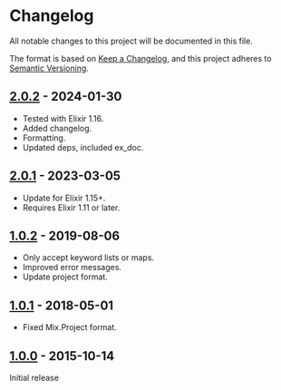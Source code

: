 # Changelog

All notable changes to this project will be documented in this file.

The format is based on [Keep a Changelog](https://keepachangelog.com/en/1.0.0/),
and this project adheres to [Semantic Versioning](https://semver.org/spec/v2.0.0.html).

## [2.0.2] - 2024-01-30

- Tested with Elixir 1.16.
- Added changelog.
- Formatting.
- Updated deps, included ex_doc.

## [2.0.1] - 2023-03-05

- Update for Elixir 1.15+.
- Requires Elixir 1.11 or later.

## [1.0.2] - 2019-08-06

- Only accept keyword lists or maps.
- Improved error messages.
- Update project format.

## [1.0.1] - 2018-05-01

- Fixed Mix.Project format.

## [1.0.0] - 2015-10-14

Initial release


[2.0.2]: https://github.com/nshafer/plug_assign/compare/v2.0.1...v2.0.2
[2.0.1]: https://github.com/nshafer/plug_assign/compare/v1.0.2...v2.0.1
[1.0.2]: https://github.com/nshafer/plug_assign/compare/v1.0.1...v1.0.2
[1.0.1]: https://github.com/nshafer/plug_assign/compare/v1.0.0...v1.0.1
[1.0.0]: https://github.com/nshafer/plug_assign
